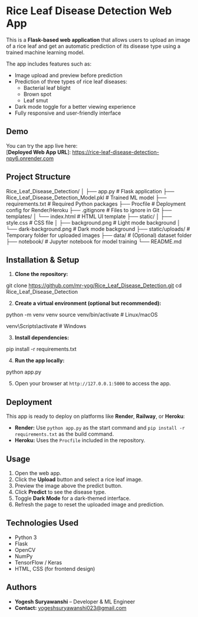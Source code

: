 
# Rice Leaf Disease Detection Web App

This is a **Flask-based web application** that allows users to upload an image of a rice leaf and get an automatic prediction of its disease type using a trained machine learning model.

The app includes features such as:  
- Image upload and preview before prediction  
- Prediction of three types of rice leaf diseases:  
  - Bacterial leaf blight  
  - Brown spot  
  - Leaf smut  
- Dark mode toggle for a better viewing experience  
- Fully responsive and user-friendly interface  



## Demo

You can try the app live here:  
[**Deployed Web App URL**]: https://rice-leaf-disease-detection-npy6.onrender.com



## Project Structure



Rice\_Leaf\_Disease\_Detection/
│
├── app.py                          # Flask application
├── Rice\_Leaf\_Disease\_Detection\_Model.pkl   # Trained ML model
├── requirements.txt                # Required Python packages
├── Procfile                        # Deployment config for Render/Heroku
├── .gitignore                      # Files to ignore in Git
├── templates/
│   └── index.html                  # HTML UI template
├── static/
│   ├── style.css                   # CSS file
│   ├── background.png              # Light mode background
│   └── dark-background.png         # Dark mode background
├── static/uploads/                 # Temporary folder for uploaded images
├── data/                           # (Optional) dataset folder
├── notebook/                        # Jupyter notebook for model training
└── README.md





## Installation & Setup

1. **Clone the repository:**


git clone https://github.com/mr-yog/Rice_Leaf_Disease_Detection.git
cd Rice_Leaf_Disease_Detection


2. **Create a virtual environment (optional but recommended):**


python -m venv venv
source venv/bin/activate      # Linux/macOS

venv\Scripts\activate         # Windows


3. **Install dependencies:**


pip install -r requirements.txt


4. **Run the app locally:**


python app.py


5. Open your browser at `http://127.0.0.1:5000` to access the app.



## Deployment

This app is ready to deploy on platforms like **Render**, **Railway**, or **Heroku**:

* **Render:** Use `python app.py` as the start command and `pip install -r requirements.txt` as the build command.
* **Heroku:** Uses the `Procfile` included in the repository.



## Usage

1. Open the web app.
2. Click the **Upload** button and select a rice leaf image.
3. Preview the image above the predict button.
4. Click **Predict** to see the disease type.
5. Toggle **Dark Mode** for a dark-themed interface.
6. Refresh the page to reset the uploaded image and prediction.



## Technologies Used

* Python 3
* Flask
* OpenCV
* NumPy
* TensorFlow / Keras
* HTML, CSS (for frontend design)



## Authors

* **Yogesh Suryawanshi** – Developer & ML Engineer
* **Contact:** [yogeshsuryawanshi023@gmail.com](mailto:yogeshsuryawanshi023@gmail.com)


